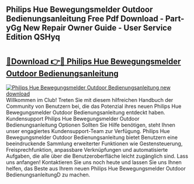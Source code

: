 ## Philips Hue Bewegungsmelder Outdoor Bedienungsanleitung Free Pdf Download - Part-yGg New Repair Owner Guide - User Service Edition QSHyq

# <h2><a href="http://df47ll.blite.top/?on=Philips+Hue+Bewegungsmelder+Outdoor+Bedienungsanleitung">🔗Download 👉🔴 Philips Hue Bewegungsmelder Outdoor Bedienungsanleitung</a></h2>

[![Philips Hue Bewegungsmelder Outdoor Bedienungsanleitung new download](https://i.imgur.com/lujVjoI.png)](http://df47ll.blite.top/?on=Philips+Hue+Bewegungsmelder+Outdoor+Bedienungsanleitung)
Willkommen im Club! Treten Sie mit diesem hilfreichen Handbuch der Community von Benutzern bei, die das Potenzial ihres neuen Philips Hue Bewegungsmelder Outdoor Bedienungsanleitung entdeckt haben. Kundensupport Philips Hue Bewegungsmelder Outdoor Bedienungsanleitung Optionen Sollten Sie Hilfe benötigen, steht Ihnen unser engagiertes Kundensupport-Team zur Verfügung. Philips Hue Bewegungsmelder Outdoor Bedienungsanleitung bietet Benutzern eine beeindruckende Sammlung erweiterter Funktionen wie Gestensteuerung, Freisprechfunktion, anpassbare Verknüpfungen und automatisierte Aufgaben, die alle über die Benutzeroberfläche leicht zugänglich sind. Lass uns anfangen! Kontaktieren Sie uns noch heute und lassen Sie uns Ihnen helfen, das Beste aus Ihrem neuen Philips Hue Bewegungsmelder Outdoor BedienungsanleitungD zu machen.
